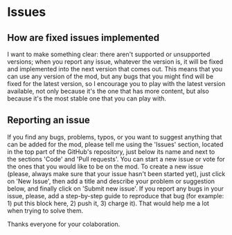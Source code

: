 # Issues

## How are fixed issues implemented

I want to make something clear: there aren't supported or unsupported versions; when you report any issue, whatever the version is, it will be fixed and implemented into the next version that comes out. This means that you can use any version of the mod, but any bugs that you might find will be fixed for the latest version, so I encourage you to play with the latest version available, not only because it's the one that has more content, but also because it's the most stable one that you can play with.

## Reporting an issue

If you find any bugs, problems, typos, or you want to suggest anything that can be added for the mod, please tell me using the 'Issues' section, located in the top part of the GitHub's repository, just below its name and next to the sections 'Code' and 'Pull requests'. You can start a new issue or vote for the ones that you would like to be on the mod.
To create a new issue (please, always make sure that your issue hasn't been started yet), just click on 'New Issue', then add a title and describe your problem or suggestion
below, and finally click on 'Submit new issue'. If you report any bugs in your issue, please, add a step-by-step guide to reproduce that bug (for example: 1) put this block here, 2) push it, 3) charge it). That would help me a lot when trying to solve them.

Thanks everyone for your colaboration.
